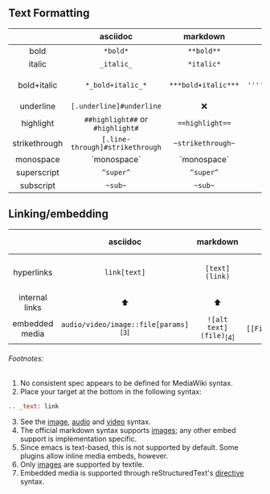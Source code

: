 ## Text Formatting 

| | asciidoc | markdown | mediawiki<sub>[1]</sub> | org-mode | textile | restructuredtext |
| :--: | :--: | :--: | :--: | :--: | :--: | :--: |
| bold | `*bold*` | `**bold**` | `'''bold'''` | `*bold*` | `**bold**` | `**bold**` |
| italic | `_italic_` | `*italic*` | `''italic''` | `/italic/` | `__italic__` | `*italic*` | 
| bold+italic | `*_bold+italic_*` | `***bold+italic***` | `'''''bold+italic'''''` | ❌ | `*_bold+italic_*` or `bold[*+*]italic` | ❌ |
| underline |  `[.underline]#underline` | ❌ | ❌ | `_underlined_` | ❌ | ❌ |
| highlight | `##highlight##` or `#highlight#` | `==highlight==` | ❌ | ❌ | ❌ | ❌ |
| strikethrough | `[.line-through]#strikethrough` | `~strikethrough~` | ❌ | `+strikethrough+` | `-strikethrough-` | ❌ |
| monospace | \`monospace\` | \`monospace\` |  
| superscript | `^super^` | `^super^` | ❌ | `^{sup}` or `^sup^` | ❌ | ❌ |
| subscript | `~sub~` | `~sub~` | ❌ | `_{sub}` or `_sub_` | ❌ | ❌ |

## Linking/embedding

| | asciidoc | markdown | mediawiki | org-mode | textile | restructuredtext |
| :--: | :--: | :--: | :--: | :--: | :--: | :--: |
| hyperlinks | `link[text]` | `[text](link)` | `[[link\|text]]` or `[[link]]` | `[[link][text]]` or `[[link]]`| `"text":link` |  \`text \<link\>\`_ |
| internal links | ⬆️ | ⬆️  | `[link]`, `[link text]` or `link` | ⬆️ | ⬆️ | `text_`<sub>[2]</sub> |
| embedded media | `audio/video/image::file[params]`<sub>[3]</sub> | `![alt text](file)`<sub>[4]</sub> | `[[File:filename.extension\|options\|caption]]` | ❌<sub>[5]</sub> | `!/image.ext!`<sub>[6]</sub> | `.. type:: path`<sub>[7]</sub> |

###### Footnotes: 

1. No consistent spec appears to be defined for MediaWiki syntax.
2. Place your target at the bottom in the following syntax:
```rst
.. _text: link  
```
3. See the [image](https://docs.asciidoctor.org/asciidoc/latest/syntax-quick-reference/#images), [audio](https://docs.asciidoctor.org/asciidoc/latest/syntax-quick-reference/#audio) and [video](https://docs.asciidoctor.org/asciidoc/latest/syntax-quick-reference/#videos) syntax.
4. The official markdown syntax supports [images](https://www.markdownguide.org/basic-syntax/#images); any other embed support is implementation specific.
5. Since emacs is text-based, this is not supported by default. Some plugins allow inline media embeds, however.
6. Only [images](https://textile-lang.com/doc/images) are supported by textile.
7. Embedded media is supported through reStructuredText's [directive](https://docutils.sourceforge.io/docs/ref/rst/directives.html) syntax.